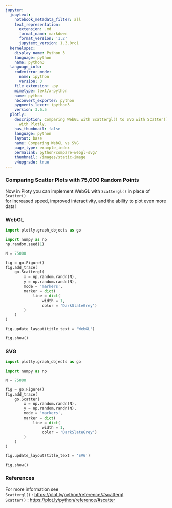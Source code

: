 ```yaml
---
jupyter:
  jupytext:
    notebook_metadata_filter: all
    text_representation:
      extension: .md
      format_name: markdown
      format_version: '1.2'
      jupytext_version: 1.3.0rc1
  kernelspec:
    display_name: Python 3
    language: python
    name: python3
  language_info:
    codemirror_mode:
      name: ipython
      version: 3
    file_extension: .py
    mimetype: text/x-python
    name: python
    nbconvert_exporter: python
    pygments_lexer: ipython3
    version: 3.6.5
  plotly:
    description: Comparing WebGL with Scattergl() to SVG with Scatter() in Python
      with Plotly.
    has_thumbnail: false
    language: python
    layout: base
    name: Comparing WebGL vs SVG
    page_type: example_index
    permalink: python/compare-webgl-svg/
    thumbnail: /images/static-image
    v4upgrade: true
---
```


### Comparing Scatter Plots with 75,000 Random Points


Now in Ploty you can implement WebGL with `Scattergl()` in place of `Scatter()` <br>
for increased speed, improved interactivity, and the ability to plot even more data!


### WebGL

```python
import plotly.graph_objects as go

import numpy as np
np.random.seed(1)

N = 75000

fig = go.Figure()
fig.add_trace(
    go.Scattergl(
        x = np.random.randn(N),
        y = np.random.randn(N),
        mode = 'markers',
        marker = dict(
            line = dict(
                width = 1,
                color = 'DarkSlateGrey')
        )
    )
)

fig.update_layout(title_text = 'WebGL')

fig.show()
```

### SVG

```python
import plotly.graph_objects as go

import numpy as np

N = 75000

fig = go.Figure()
fig.add_trace(
    go.Scatter(
        x = np.random.randn(N),
        y = np.random.randn(N),
        mode = 'markers',
        marker = dict(
            line = dict(
                width = 1,
                color = 'DarkSlateGrey')
        )
    )
)

fig.update_layout(title_text = 'SVG')

fig.show()
```

### References


For more information see <br>
`Scattergl()` : https://plot.ly/python/reference/#scattergl <br>
`Scatter()` : https://plot.ly/python/reference/#scatter

